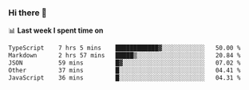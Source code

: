 ### Hi there 👋

<!--
**DBvc/DBvc** is a ✨ _special_ ✨ repository because its `README.md` (this file) appears on your GitHub profile.

Here are some ideas to get you started:

- 🔭 I’m currently working on ...
- 🌱 I’m currently learning ...
- 👯 I’m looking to collaborate on ...
- 🤔 I’m looking for help with ...
- 💬 Ask me about ...
- 📫 How to reach me: ...
- 😄 Pronouns: ...
- ⚡ Fun fact: ...
-->

📊 **Last week I spent time on**
<!--START_SECTION:waka-->

```txt
TypeScript    7 hrs 5 mins    ████████████▓░░░░░░░░░░░░   50.00 %
Markdown      2 hrs 57 mins   █████▒░░░░░░░░░░░░░░░░░░░   20.84 %
JSON          59 mins         █▓░░░░░░░░░░░░░░░░░░░░░░░   07.02 %
Other         37 mins         █░░░░░░░░░░░░░░░░░░░░░░░░   04.41 %
JavaScript    36 mins         █░░░░░░░░░░░░░░░░░░░░░░░░   04.31 %
```

<!--END_SECTION:waka-->
